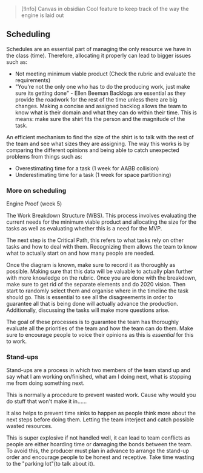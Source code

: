 > [!Info] Canvas in obsidian
> Cool feature to keep track of the way the engine is laid out
## Scheduling
Schedules are an essential part of managing the only resource we have in the class (time). Therefore, allocating it properly can lead to bigger issues such as:
- Not meeting minimum viable product (Check the rubric and evaluate the requirements)
- "You're not the only one who has to do the producing work, just make sure its getting done" - Ellen Beeman
Backlogs are essential as they provide the roadwork for the rest of the time unless there are big changes. Making a concise and assigned backlog allows the team to know what is their domain and what they can do within their time. This is means: make sure the shirt fits the person and the magnitude of the task.  

An efficient mechanism to find the size of the shirt is to talk with the rest of the team and see what sizes they are assigning. The way this works is by comparing the different opinions and being able to catch unexpected problems from things such as:
- Overestimating time for a task (1 week for AABB collision)
- Underestimating time for a task (1 week for space partitioning)

### More on scheduling
Engine Proof (week 5)

The Work Breakdown Structure (WBS). This process involves evaluating the current needs for the minimum viable product and allocating the size for the tasks as well as evaluating whether this is a need for the MVP.  

The next step is the Critical Path, this refers to what tasks rely on other tasks and how to deal with them. Recognizing them allows the team to know what to actually start on and how many people are needed. 

Once the diagram is known, make sure to record it as thoroughly as possible. Making sure that this data will be valuable to actually plan further with more knowledge on the rubric. Once you are done with the breakdown, make sure to get rid of the separate elements and do 2020 vision. Then start to randomly select them and organise where in the timeline the task should go. This is essential to see all the disagreements in order to guarantee all that is being done will actually advance the production. Additionally, discussing the tasks will make more questions arise. 

The goal of these processes is to guarantee the team has thoroughly evaluate all the priorities of the team and how the team can do them. Make sure to encourage people to voice their opinions as this is *essential* for this to work. 

### Stand-ups
Stand-ups are a process in which two members of the team stand up and say what I am working on/finished, what am I doing next, what is stopping me from doing something next.

This is normally a procedure to prevent wasted work. Cause why would you do stuff that won't make it in...... 

It also helps to prevent time sinks to happen as people think more about the next steps before doing them. Letting the team interject and catch possible wasted resources.

This is super explosive if not handled well, it can lead to team conflicts as people are either hoarding time or damaging the bonds between the team. To avoid this, the producer must plan in advance to arrange the stand-up order and encourage people to be honest and receptive. Take time wasting to the "parking lot"(to talk about it). 